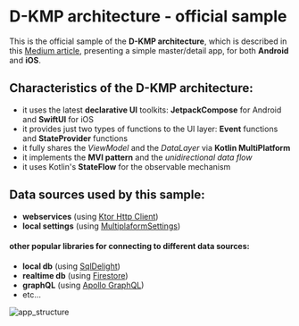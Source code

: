 # D-KMP architecture - official sample

This is the official sample of the **D-KMP architecture**, which is described in this [Medium article](https://danielebaroncelli.medium.com/the-future-of-apps-declarative-uis-with-kotlin-multiplatform-d-kmp-part-1-3-c0e1530a5343), presenting a simple master/detail app, for both **Android** and **iOS**.

## Characteristics of the D-KMP architecture:

- it uses the latest **declarative UI** toolkits: **JetpackCompose** for Android and **SwiftUI** for iOS
- it provides just two types of functions to the UI layer: **Event** functions and **StateProvider** functions
- it fully shares the *ViewModel* and the *DataLayer* via **Kotlin MultiPlatform**
- it implements the **MVI pattern** and the *unidirectional data flow*
- it uses Kotlin's **StateFlow** for the observable mechanism

## Data sources used by this sample:
- **webservices** (using [Ktor Http Client](https://ktor.io/docs/client.html))
- **local settings** (using [MultiplaformSettings](https://github.com/russhwolf/multiplatform-settings))

#### other popular libraries for connecting to different data sources:
- **local db** (using [SqlDelight](https://github.com/cashapp/sqldelight))
- **realtime db** (using [Firestore](https://github.com/GitLiveApp/firebase-kotlin-sdk))
- **graphQL** (using [Apollo GraphQL](https://github.com/apollographql/apollo-android))
- etc...

![app_structure](https://user-images.githubusercontent.com/5320104/111846880-04e82b00-8908-11eb-983b-133387d0fb6a.png)

